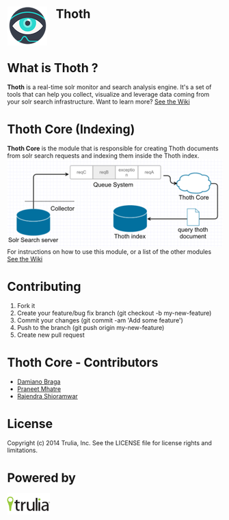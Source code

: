 <img align="left" src="img/thoth.png?raw=true">  &nbsp;&nbsp; Thoth
======================
<br><br>

What is Thoth ?
=====================
**Thoth** is a real-time solr monitor and search analysis engine. It's a set of tools that can help you collect, visualize and leverage data coming from your solr search infrastructure.
Want to learn more? [See the Wiki](https://github.com/trulia/thoth/wiki)

Thoth Core (Indexing)
======================
**Thoth Core** is the module that is responsible for creating Thoth documents from solr search requests and indexing them inside the Thoth index.
<img src="img/thoth-core-schema.png?raw=true"> 
For instructions on how to use this module, or a list of the other modules [See the Wiki](https://github.com/trulia/thoth/wiki)

Contributing
=======================
1. Fork it
2. Create your feature/bug fix branch (git checkout -b my-new-feature)
3. Commit your changes (git commit -am 'Add some feature')
4. Push to the branch (git push origin my-new-feature)
5. Create new pull request

Thoth Core - Contributors
=======================
- [Damiano Braga](https://github.com/dbraga)
- [Praneet Mhatre](https://github.com/pmhatre)
- [Rajendra Shioramwar](https://github.com/rshioramwar)

License
=============
Copyright (c) 2014 Trulia, Inc. See the LICENSE file for license rights and limitations.

Powered by
=============
<img align="left" src="img/powered-trulia.png?raw=true">

